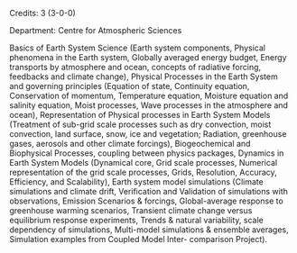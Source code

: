 Credits: 3 (3-0-0)

Department: Centre for Atmospheric Sciences

Basics of Earth System Science (Earth system components, Physical phenomena in the Earth system, Globally averaged energy budget, Energy transports by atmosphere and ocean, concepts of radiative forcing, feedbacks and climate change), Physical Processes in the Earth System and governing principles (Equation of state, Continuity equation, Conservation of momentum, Temperature equation, Moisture equation and salinity equation, Moist processes, Wave processes in the atmosphere and ocean), Representation of Physical processes in Earth System Models (Treatment of sub-grid scale processes such as dry convection, moist convection, land surface, snow, ice and vegetation; Radiation, greenhouse gases, aerosols and other climate forcings), Biogeochemical and Biophysical Processes, coupling between physics packages, Dynamics in Earth System Models (Dynamical core, Grid scale processes, Numerical representation of the grid scale processes, Grids, Resolution, Accuracy, Efficiency, and Scalability), Earth system model simulations (Climate simulations and climate drift, Verification and Validation of simulations with observations, Emission Scenarios & forcings, Global-average response to greenhouse warming scenarios, Transient climate change versus equilibrium response experiments, Trends & natural variability, scale dependency of simulations, Multi-model simulations & ensemble averages, Simulation examples from Coupled Model Inter- comparison Project).
